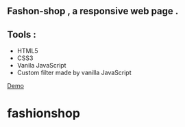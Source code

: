 ## Fashon-shop , a responsive web page .

## Tools :

- HTML5
- CSS3
- Vanila JavaScript
- Custom filter made by vanilla JavaScript

[Demo](https://devriazul.github.io/fashionshop/)

<!-- ![preview](preview.png) -->
# fashionshop
